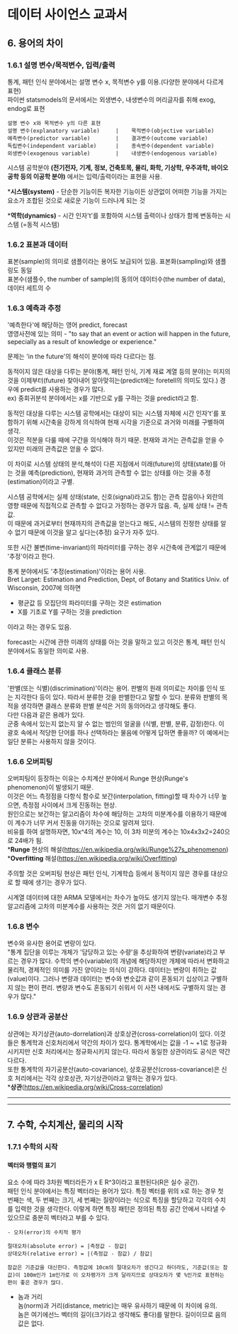 # 데이터 사이언스 교과서

## 6. 용어의 차이

### 1.6.1 설명 변수/목적변수, 입력/출력     

통계, 패턴 인식 분야에서는 설명 변수 x, 목적변수 y를 이용.(다양한 분야에서 다르게 표현)  
파이썬 statsmodels의 문서에서는 외생변수, 내생변수의 머리글자를 취해 exog, endog로 표현

    설명 변수 x와 목적변수 y의 다른 표현
    설명 변수(explanatory variable)     |    목적변수(objective variable)
    예측변수(predictor variable)        |    결과변수(outcome variable)
    독립변수(independent variable)      |    종속변수(dependent variable)
    외생변수(exogenous variable)        |    내생변수(endogenous variable)

시스템 공학분야 **(전기전자, 기계, 정보, 건축토목, 물리, 화학, 기상학, 우주과학, 바이오 공학 등의 이공학 분야)** 에서는 입력/출력이라는 표현을 사용.  

***시스템(system)** - 단순한 기능이든 복자한 기능이든 상관없이 어떠한 기능을 가지는 요소가 조합된 것으로 새로운 기능이 드러나게 되는 것  

***역학(dynamics)** - 시간 인자't'를 포함하여 시스템 출력이나 상태가 함께 변동하는 시스템 (=동적 시스템)

### 1.6.2 표본과 데이터
표본(sample)의 의미로 샘플이라는 용어도 보급되어 있음. 표본화(sampling)와 샘플링도 동일  
표본수(샘플수, the number of sample)의 동의어 데이터수(the number of data), 데이터 세트의 수

### 1.6.3 예측과 추정
'예측한다'에 해당하는 영어 predict, forecast  
영영사전에 있는 의미 - "to say that an event or action will happen in the future, sepecially as a result of knowledge or experience."  

문제는 'in the future'의 해석이 분야에 따라 다르다는 점.

동적이지 않은 대상을 다루는 분야(통계, 패턴 인식, 기계 재료 계열 등의 분야)는 미지의 것을 이제부터(future) 찾아내어 알아맞히는(predict에는 foretell의 의미도 있다.) 경우에 predict를 사용하는 경우가 많다.  
ex) 중회귀분석 분야에서는 x를 기반으로 y를 구하는 것을 predict라고 함.

동적인 대상을 다루는 시스템 공학에서는 대상이 되는 시스템 자체에 시간 인자't'를 포함하기 위해 시간축을 강하게 의식하여 현재 시각을 기준으로 과거와 미래를 구별하여 생각.  
이것은 적분을 다룰 때에 구간을 의식해야 하기 때문. 현재와 과거는 관측값을 얻을 수 있지만 미래의 관측값은 얻을 수 없다.  

이 차이로  시스템 상태의 분석,해석이 다른 지점에서 미래(future)의 상태(state)를 아는 것을 예측(prediction), 현재와 과거의 관측할 수 없는 상태를 아는 것을 추정(estimation)이라고 구별.

시스템 공학에서는 실제 상태(state, 신호(signal)라고도 함)는 관측 잡음이나 외란의 영향 때문에 직접적으로 관측할 수 없다고 가정하는 경우가 많음. 즉, 실제 상태 != 관측값.  
이 때문에 과거로부터 현재까지의 관측값을 얻는다고 해도, 시스템의 진정한 상태를 알 수 없기 때문에 이것을 알고 싶다는(추정) 요구가 자주 있다.

또한 시간 불변(time-invariant)의 파라미터를 구하는 경우 시간축에 관계없기 때문에 '추정'이라고 한다.

통계 분야에서도 '추정(estimation)'이라는 용어 사용.  
Bret Larget: Estimation and Prediction, Dept, of Botany and Statitics Univ. of Wisconsin, 2007에 의하면
- 평균값 등 모집단의 파라미터를 구하는 것은 estimation
- X를 기초로 Y를 구하는 것을 prediction  

이라고 하는 경우도 있음.

forecast는 시간에 관한 미래의 상태를 아는 것을 말하고 있고 이것은 통계, 패턴 인식 분야에서도 동일한 의미로 사용.

### 1.6.4 클래스 분류
'판별(또는 식별)(discrimination)'이라는 용어. 판별의 원래 의미로는 차이를 인식 또는 지각한다 등이 있다. 따라서 분류한 것을 판별한다고 말할 수 있다. 분류와 판별의 목적을 생각하면 클래스 분류와 판별 분석은 거의 동의어라고 생각해도 좋다.  
다만 다음과 같은 용례가 있다.  
군중 속에서 있는지 없는지 알 수 없는 범인의 얼굴을 (식별, 판별, 분류, 감정)한다. 이 괄호 속에서 적당한 단어를 하나 선택하라는 물음에 어떻게 답하면 좋을까? 이 예에서는 일단 분류는 사용하지 않을 것이다.

### 1.6.6 오버피팅
오버피팅이 등장하는 이유는 수치계산 분야에서 Runge 현상(Runge's phenomenon)이 발생되기 때문.  
이것은 어느 측정점을 다항식 함수로 보간(interpolation, fitting)할 때 차수가 너무 높으면, 측정점 사이에서 크게 진동하는 현상.  
원인으로는 보간하는 알고리즘이 차수에 해당하는 고차의 미분계수를 이용하기 때문에 이 계수가 너무 커서 진동을 야기하는 것으로 알려져 있다.  
비유를 하여 설명하자면, 10x^4의 계수는 10, 이 3차 미분의 계수는 10x4x3x2=240으로 24배가 됨.  
***Runge** 현상의 해설(https://en.wikipedia.org/wiki/Runge%27s_phenomenon)  
***Overfitting** 해설(https://en.wikipedia.org/wiki/Overfitting)

주의할 것은 오버피팅 현상은 패턴 인식, 기계학습 등에서 동적이지 않은 경우를 대상으로 할 때에 생기는 경우가 있다.

시계열 데이터에 대한 ARMA 모델에서는 차수가 높아도 생기지 않는다. 매개변수 추정 알고리즘에 고차의 미분계수를 사용하는 것은 거의 없기 때문이다.

### 1.6.8 변수
변수와 유사한 용어로 변랑이 있다.  
"통계 집단을 이루는 개체가 '담당하고 있는 수량'을 추상화하여 변량(variate)라고 부르는 경우가 많다. 수학의 변수(variable)의 개념에 해당하지만 개체에 따라서 변화하고 물리적, 경제적인 의미를 가진 양이라는 의식이 강하다. 데이터는 변량이 취하는 값(value)이다. 그러나 변량과 데이터는 변수와 변숫값과 같이 혼동되기 십상이고 구별하지 않는 편이 편리. 변량과 변수도 혼동되기 쉬워서 이 사전 내에서도 구별하지 않는 경우가 많다."

### 1.6.9 상관과 공분산 
상관에는 자기상관(auto-dorrelation)과 상호상관(cross-correlation)이 있다. 이것들은 통계학과 신호처리에서 약간의 차이가 있다. 통계학에서는 값을 -1 ~ +1로 정규화시키지만 신호 처리에서는 정규화시키지 않는다. 따라서 동일한 상관이라도 공식은 약간 다르다.  
또한 통계학의 자기공분산(auto-covariance), 상호공분산(cross-covariance)은 신호 처리에서는 각각 상호상관, 자기상관이라고 말하는 경우가 있다.  
***상관**(https://en.wikipedia.org/wiki/Cross-correlation)

---
---
## 7. 수학, 수치계산, 물리의 시작
### 1.7.1 수학의 시작
#### 벡터와 행렬의 표기
요소 수에 따라 3차원 벡터라든가 x E R^3이라고 표현된다(R은 실수 공간).  
패턴 인식 분야에서는 특징 벡터라는 용어가 있다. 특징 벡터를 위의 x로 하는 경우 첫 번째는 색, 두 번째는 크기, 세 번째는 질량이라는 식으로 특징을 할당하고 각각의 수치를 입력한 것을 생각한다. 이렇게 하면 특징 패턴은 정의된 특징 공간 안에서 나타낼 수 있으므로 충분히 벡터라고 부를 수 있다.


    - 오차(error)의 수치적 평가
    
    절대오차(absolute error) = |측정값 - 참값|
    상대오차(relative error) = |(측정값 - 참값) / 참값|
    
    참값은 기준값을 대신한다. 측정값에 10cm의 절대오차가 생긴다고 하더라도, 기준값(또는 참값)이 100m인가 1m인가로 이 오차평가가 크게 달라지므로 상대오차가 몇 %인가로 표현하는 편이 좋은 경우가 많다.


- 놈과 거리  
놈(norm)과 거리(distance, metric)는 매우 유사하기 때문에 이 차이에 유의.  
놈은 여기에선느 벡터의 길이(크기라고 생각해도 좋다)를 말한다. 길이이므로 음의 값은 없다.

    

    